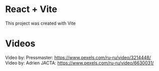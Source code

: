 # React + Vite

This project was created with Vite

# Videos 
Video by: Pressmaster: https://www.pexels.com/ru-ru/video/3214448/
Video by: Adrien JACTA: https://www.pexels.com/ru-ru/video/6630031/